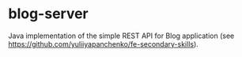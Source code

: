 # blog-server

Java implementation of the simple REST API for Blog application (see https://github.com/yuliiyapanchenko/fe-secondary-skills).
